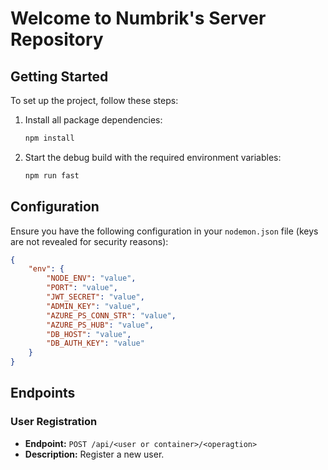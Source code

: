 # Welcome to Numbrik's Server Repository

## Getting Started

To set up the project, follow these steps:

1. Install all package dependencies:

    ```sh
    npm install
    ```

2. Start the debug build with the required environment variables:
    ```sh
    npm run fast
    ```

## Configuration

Ensure you have the following configuration in your `nodemon.json` file (keys are not revealed for security reasons):

```json
{
    "env": {
        "NODE_ENV": "value",
        "PORT": "value",
        "JWT_SECRET": "value",
        "ADMIN_KEY": "value",
        "AZURE_PS_CONN_STR": "value",
        "AZURE_PS_HUB": "value",
        "DB_HOST": "value",
        "DB_AUTH_KEY": "value"
    }
}
```

## Endpoints

### User Registration

-   **Endpoint:** `POST /api/<user or container>/<operagtion>`
-   **Description:** Register a new user.
